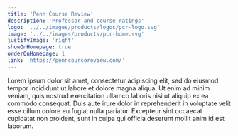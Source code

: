 ```yaml
---
title: 'Penn Course Review'
description: 'Professor and course ratings'
logo: '../../images/products/logos/pcr-logo.svg'
image: '../../images/products/pcr-home.svg'
justifyImage: 'right'
showOnHomepage: true
orderOnHomepage: 1
link: 'https://penncoursereview.com/'
---
```


Lorem ipsum dolor sit amet, consectetur adipiscing elit, sed do eiusmod tempor incididunt ut labore et dolore magna aliqua. Ut enim ad minim veniam, quis nostrud exercitation ullamco laboris nisi ut aliquip ex ea commodo consequat. Duis aute irure dolor in reprehenderit in voluptate velit esse cillum dolore eu fugiat nulla pariatur. Excepteur sint occaecat cupidatat non proident, sunt in culpa qui officia deserunt mollit anim id est laborum.
